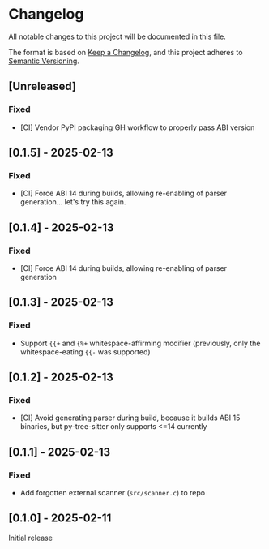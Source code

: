 # Changelog

All notable changes to this project will be documented in this file.

The format is based on [Keep a Changelog](https://keepachangelog.com/en/1.1.0/),
and this project adheres to [Semantic Versioning](https://semver.org/spec/v2.0.0.html).

## [Unreleased]
### Fixed
- [CI] Vendor PyPI packaging GH workflow to properly pass ABI version


## [0.1.5] - 2025-02-13
### Fixed
- [CI] Force ABI 14 during builds, allowing re-enabling of parser generation... let's try this again.


## [0.1.4] - 2025-02-13
### Fixed
- [CI] Force ABI 14 during builds, allowing re-enabling of parser generation


## [0.1.3] - 2025-02-13
### Fixed
- Support `{{+` and `{%+` whitespace-affirming modifier (previously, only the whitespace-eating `{{-` was supported)


## [0.1.2] - 2025-02-13
### Fixed
- [CI] Avoid generating parser during build, because it builds ABI 15 binaries, but py-tree-sitter only supports <=14 currently


## [0.1.1] - 2025-02-13
### Fixed
- Add forgotten external scanner (`src/scanner.c`) to repo


## [0.1.0] - 2025-02-11
Initial release

